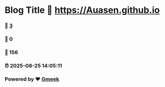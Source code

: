 # Blog Title :link: https://Auasen.github.io 
### :page_facing_up: [3](https://Auasen.github.io/tag.html) 
### :speech_balloon: 0 
### :hibiscus: 156 
### :alarm_clock: 2025-08-25 14:05:11 
### Powered by :heart: [Gmeek](https://github.com/Meekdai/Gmeek)
